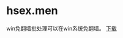 # hsex.men
win免翻墙批处理可以在win系统免翻墙。
<a download='win免翻墙批处理' href="https://github.com/hsex-tv/hsex.men/raw/master/win%E5%85%8D%E7%BF%BB%E5%A2%99%E6%89%B9%E5%A4%84%E7%90%86.bat">下载</a>
